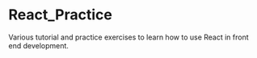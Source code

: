 # React_Practice
Various tutorial and practice exercises to learn how to use React in front end development. 
